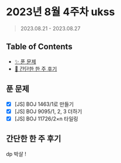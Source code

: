 # 2023년 8월 4주차 ukss

> 2023.08.21 - 2023.08.27

## Table of Contents

-   [✨ 푼 문제](#푼-문제)
-   [🤔 간단한 한 주 후기](#간단한-한-주-후기)

## 푼 문제

<!-- 📕 백준 : BOJ 문제번호/문제제목 e.g. BOJ 2577/숫자의 개수 -->
<!-- 📗 프로그래머스 : PRO 문제번호/문제제목 e.g. PRO 120812/최빈값 구하기 -->
<!-- 백준허브를 사용하시면 프로그래머스의 문제번호도 확인하실 수 있습니다 -->

-   [x] [JS] BOJ 1463/1로 만들기
-   [x] [JS] BOJ 9095/1, 2, 3 더하기
-   [x] [JS] BOJ 11726/2×n 타일링

## 간단한 한 주 후기

<!-- 한 주 후기를 간단하게 작성해주세요 ! -->

dp 박살 !
